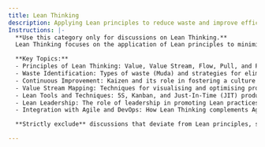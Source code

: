 ```yaml
---
title: Lean Thinking
description: Applying Lean principles to reduce waste and improve efficiency in workflows.
Instructions: |-
  **Use this category only for discussions on Lean Thinking.**  
  Lean Thinking focuses on the application of Lean principles to minimise waste and enhance efficiency within workflows, ultimately aiming to create more value for customers with fewer resources.

  **Key Topics:**
  - Principles of Lean Thinking: Value, Value Stream, Flow, Pull, and Perfection.
  - Waste Identification: Types of waste (Muda) and strategies for elimination.
  - Continuous Improvement: Kaizen and its role in fostering a culture of ongoing enhancement.
  - Value Stream Mapping: Techniques for visualising and optimising processes.
  - Lean Tools and Techniques: 5S, Kanban, and Just-In-Time (JIT) production.
  - Lean Leadership: The role of leadership in promoting Lean practices and culture.
  - Integration with Agile and DevOps: How Lean Thinking complements Agile methodologies and DevOps practices.

  **Strictly exclude** discussions that deviate from Lean principles, such as unrelated management theories, non-technical productivity hacks, or misinterpretations of Lean as merely cost-cutting measures.

---
```


